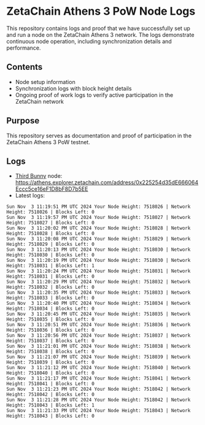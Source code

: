 # ZetaChain Athens 3 PoW Node Logs
This repository contains logs and proof that we have successfully set up and run a node on the ZetaChain Athens 3 network. The logs demonstrate continuous node operation, including synchronization details and performance.

## Contents
- Node setup information
- Synchronization logs with block height details
- Ongoing proof of work logs to verify active participation in the ZetaChain network

## Purpose
This repository serves as documentation and proof of participation in the ZetaChain Athens 3 PoW testnet.

## Logs

- [Third Bunny](https://thirdbunny.xyz/) node: https://athens.explorer.zetachain.com/address/0x225254d35dE666064Eccc5ce16eF1D8bF8D7b5EE
- Latest logs:
```
Sun Nov  3 11:19:51 PM UTC 2024 Your Node Height: 7518026 | Network Height: 7518026 | Blocks Left: 0
Sun Nov  3 11:19:57 PM UTC 2024 Your Node Height: 7518027 | Network Height: 7518027 | Blocks Left: 0
Sun Nov  3 11:20:02 PM UTC 2024 Your Node Height: 7518028 | Network Height: 7518028 | Blocks Left: 0
Sun Nov  3 11:20:08 PM UTC 2024 Your Node Height: 7518029 | Network Height: 7518029 | Blocks Left: 0
Sun Nov  3 11:20:13 PM UTC 2024 Your Node Height: 7518030 | Network Height: 7518030 | Blocks Left: 0
Sun Nov  3 11:20:19 PM UTC 2024 Your Node Height: 7518030 | Network Height: 7518031 | Blocks Left: 1
Sun Nov  3 11:20:24 PM UTC 2024 Your Node Height: 7518031 | Network Height: 7518031 | Blocks Left: 0
Sun Nov  3 11:20:29 PM UTC 2024 Your Node Height: 7518032 | Network Height: 7518032 | Blocks Left: 0
Sun Nov  3 11:20:35 PM UTC 2024 Your Node Height: 7518033 | Network Height: 7518033 | Blocks Left: 0
Sun Nov  3 11:20:40 PM UTC 2024 Your Node Height: 7518034 | Network Height: 7518034 | Blocks Left: 0
Sun Nov  3 11:20:45 PM UTC 2024 Your Node Height: 7518035 | Network Height: 7518035 | Blocks Left: 0
Sun Nov  3 11:20:51 PM UTC 2024 Your Node Height: 7518036 | Network Height: 7518036 | Blocks Left: 0
Sun Nov  3 11:20:56 PM UTC 2024 Your Node Height: 7518037 | Network Height: 7518037 | Blocks Left: 0
Sun Nov  3 11:21:01 PM UTC 2024 Your Node Height: 7518038 | Network Height: 7518038 | Blocks Left: 0
Sun Nov  3 11:21:07 PM UTC 2024 Your Node Height: 7518039 | Network Height: 7518039 | Blocks Left: 0
Sun Nov  3 11:21:12 PM UTC 2024 Your Node Height: 7518040 | Network Height: 7518040 | Blocks Left: 0
Sun Nov  3 11:21:17 PM UTC 2024 Your Node Height: 7518041 | Network Height: 7518041 | Blocks Left: 0
Sun Nov  3 11:21:23 PM UTC 2024 Your Node Height: 7518042 | Network Height: 7518042 | Blocks Left: 0
Sun Nov  3 11:21:28 PM UTC 2024 Your Node Height: 7518042 | Network Height: 7518043 | Blocks Left: 1
Sun Nov  3 11:21:33 PM UTC 2024 Your Node Height: 7518043 | Network Height: 7518043 | Blocks Left: 0
```
